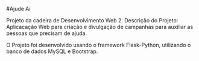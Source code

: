 #Ajude Aí

Projeto da cadeira de Desenvolvimento Web 2. Descrição do Projeto: Aplicacação Web para criação e divulgação de campanhas para auxiliar as pessoas que precisam de ajuda.

O Projeto foi desenvolvido usando o framework Flask-Python, utilizando o banco de dados MySQL e Bootstrap.
